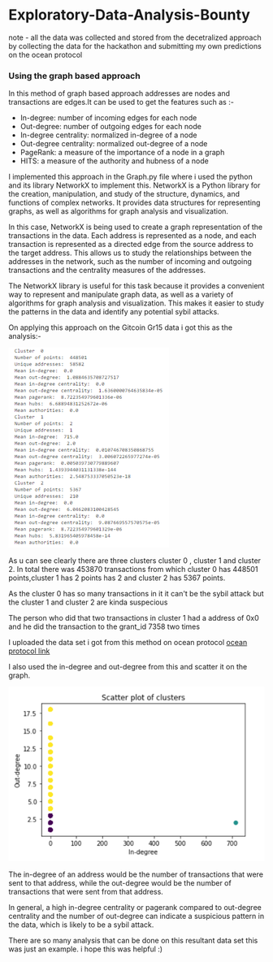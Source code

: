 # Exploratory-Data-Analysis-Bounty
note - all the data was collected and stored from the decetralized approach by collecting the data for the hackathon and submitting my own predictions on the ocean protocol
###  Using the graph based approach
In this method of graph based approach addresses are nodes and transactions are edges.It can be used to get the features such as :-
* In-degree: number of incoming edges for each node
* Out-degree: number of outgoing edges for each node
* In-degree centrality: normalized in-degree of a node
* Out-degree centrality: normalized out-degree of a node
* PageRank: a measure of the importance of a node in a graph
* HITS: a measure of the authority and hubness of a node

I implemented this approach in the Graph.py file where i used the python and its library NetworkX to implement this.
NetworkX is a Python library for the creation, manipulation, and study of the structure, dynamics, and functions of complex networks. It provides data structures for representing graphs, as well as algorithms for graph analysis and visualization.

In this case, NetworkX is being used to create a graph representation of the transactions in the data. Each address is represented as a node, and each transaction is represented as a directed edge from the source address to the target address. This allows us to study the relationships between the addresses in the network, such as the number of incoming and outgoing transactions and the centrality measures of the addresses.

The NetworkX library is useful for this task because it provides a convenient way to represent and manipulate graph data, as well as a variety of algorithms for graph analysis and visualization. This makes it easier to study the patterns in the data and identify any potential sybil attacks.

On applying this approach on the Gitcoin Gr15 data i got this as the analysis:-
   
   
![This is an image](images/g15.png)

As u can see clearly there are three clusters cluster 0 , cluster 1 and cluster 2. In total there was 453870 transactions from which cluster 0 has 448501 points,cluster 1 has 2 points has 2 and cluster 2 has 5367 points.

As the cluster 0 has so many transactions in it it can't be the sybil attack but the cluster 1 and cluster 2 are kinda suspecious 

The person who did that two transactions in cluster 1 had a address of 0x0 and he did the transaction to the grant_id 7358 two times

I uploaded the data set i got from this method on ocean protocol [ocean protocol link](https://market.oceanprotocol.com/asset/did:op:b2d554a5e09989bd81f1c54295fafab2a2784fb87ede3390a7103946f65df331)

I also used the in-degree and out-degree from this and scatter it on the graph.

![This is an image](images/graph.png)

The in-degree of an address would be the number of transactions that were sent to that address, while the out-degree would be the number of transactions that were sent from that address.

In general, a high in-degree centrality or pagerank compared to out-degree centrality and the number of out-degree can indicate a suspicious pattern in the data, which is likely to be a sybil attack.

There are so many analysis that can be done on this resultant data set this was just an example.
i hope this was helpful :)
